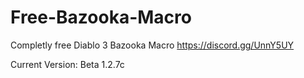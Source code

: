 # Free-Bazooka-Macro
Completly free Diablo 3 Bazooka Macro
https://discord.gg/UnnY5UY

Current Version: Beta 1.2.7c
